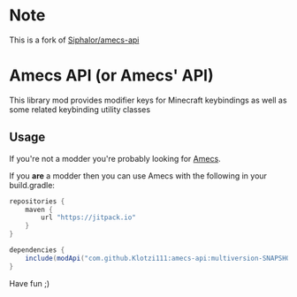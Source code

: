 # Note
This is a fork of [Siphalor/amecs-api](https://github.com/Siphalor/amecs-api)

# Amecs API (or Amecs' API)

This library mod provides modifier keys for Minecraft keybindings as well as some related keybinding utility classes

## Usage
 If you're not a modder you're probably looking for [Amecs](https://github.com/Klotzi111/amecs).
 
 If you **are** a modder then you can use Amecs with the following in your build.gradle:
 
```groovy
repositories {
	maven {
		url "https://jitpack.io"
	}
}

dependencies {
	include(modApi("com.github.Klotzi111:amecs-api:multiversion-SNAPSHOT"))
}
```

Have fun ;)
